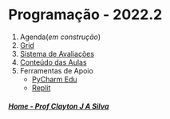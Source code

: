 # Programação - 2022.2

1. Agenda(*em construção*)
2. [Grid](prog_aulas/Grid_programacao.md)
3. [Sistema de Avaliações](/./avaliacoes.md)
4. [Conteúdo das Aulas](prog_aulas.md)
5. Ferramentas de Apoio  
   * [PyCharm Edu](https://www.jetbrains.com/pt-br/pycharm-edu/)
   * [Replit](https://replit.com)


##### [Home - Prof Clayton J A Silva](/./avaliacoes.md)
